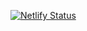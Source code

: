 [![Netlify Status](https://api.netlify.com/api/v1/badges/782fcdcd-9081-4f56-86e8-b14b07902c2b/deploy-status)](https://app.netlify.com/sites/websiteofkozhikode/deploys)

